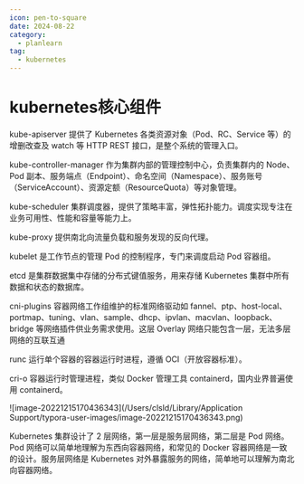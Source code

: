 ```yaml
---
icon: pen-to-square
date: 2024-08-22
category:
  - planlearn
tag:
  - kubernetes
---
```

# kubernetes核心组件
kube-apiserver
提供了 Kubernetes 各类资源对象（Pod、RC、Service 等）的增删改查及 watch 等 HTTP REST 接口，是整个系统的管理入口。

kube-controller-manager
作为集群内部的管理控制中心，负责集群内的 Node、Pod 副本、服务端点（Endpoint）、命名空间（Namespace）、服务账号（ServiceAccount）、资源定额（ResourceQuota）等对象管理。

kube-scheduler
集群调度器，提供了策略丰富，弹性拓扑能力。调度实现专注在业务可用性、性能和容量等能力上。

kube-proxy
提供南北向流量负载和服务发现的反向代理。

kubelet
是工作节点的管理 Pod 的控制程序，专门来调度启动 Pod 容器组。

etcd
是集群数据集中存储的分布式键值服务，用来存储 Kubernetes 集群中所有数据和状态的数据库。

cni-plugins
容器网络工作组维护的标准网络驱动如 fannel、ptp、host-local、portmap、tuning、vlan、sample、dhcp、ipvlan、macvlan、loopback、bridge 等网络插件供业务需求使用。这层 Overlay 网络只能包含一层，无法多层网络的互联互通

runc
运行单个容器的容器运行时进程，遵循 OCI（开放容器标准）。

cri-o
容器运行时管理进程，类似 Docker 管理工具 containerd，国内业界普遍使用 containerd。





![image-20221215170436343](/Users/clsld/Library/Application Support/typora-user-images/image-20221215170436343.png)









Kubernetes 集群设计了 2 层网络，第一层是服务层网络，第二层是 Pod 网络。Pod 网络可以简单地理解为东西向容器网络，和常见的 Docker 容器网络是一致的设计。服务层网络是 Kubernetes 对外暴露服务的网络，简单地可以理解为南北向容器网络。
